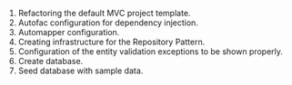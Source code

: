 1. Refactoring the default MVC project template.
2. Autofac configuration for dependency injection.
3. Automapper configuration.
4. Creating infrastructure for the Repository Pattern.
5. Configuration of the entity validation exceptions to be shown properly.
6. Create database.
7. Seed database with sample data.
